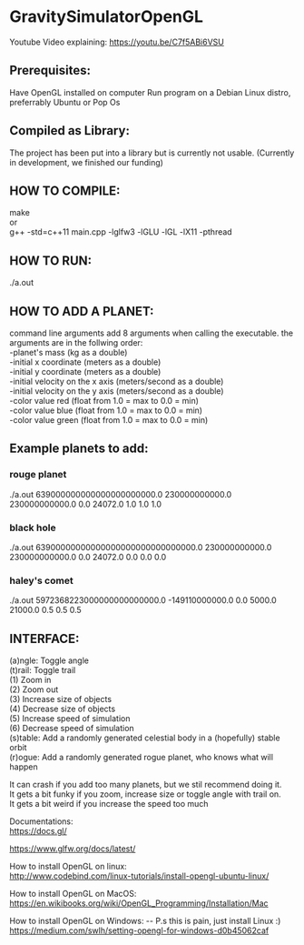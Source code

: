 # GravitySimulatorOpenGL

Youtube Video explaining:
https://youtu.be/C7f5ABi6VSU


<h2>Prerequisites:</h2>
Have OpenGL installed on computer
Run program on a Debian Linux distro, preferrably Ubuntu or Pop Os

<h2>Compiled as Library:</h2>
The project has been put into a library but is currently not usable.
(Currently in development, we finished our funding)

<h2>HOW TO COMPILE:</h2>
make<br>
or<br>
g++ -std=c++11 main.cpp -lglfw3 -lGLU -lGL -lX11 -pthread

<h2>HOW TO RUN:</h2>
./a.out

<h2>HOW TO ADD A PLANET:</h2>
command line arguments
add 8 arguments when calling the executable.
the arguments are in the follwing order:<br>
    -planet's mass (kg as a double)<br>
    -initial x coordinate (meters as a double)<br>
    -initial y coordinate (meters as a double)<br>
    -initial velocity on the x axis (meters/second as a double)<br>
    -initial velocity on the y axis (meters/second as a double)<br>
    -color value red (float from 1.0 = max to 0.0 = min)<br>
    -color value blue (float from 1.0 = max to 0.0 = min)<br>
    -color value green (float from 1.0 = max to 0.0 = min)<br>

<h2>Example planets to add:</h2>
<h3>rouge planet </h3>
./a.out 639000000000000000000000.0 230000000000.0 230000000000.0 0.0 24072.0 1.0 1.0 1.0<br>
<h3>black hole</h3>
./a.out 63900000000000000000000000000000.0 230000000000.0 230000000000.0 0.0 24072.0 0.0 0.0 0.0<br>
<h3>haley's comet</h3>
./a.out 5972368223000000000000000.0 -149110000000.0 0.0 5000.0 21000.0 0.5 0.5 0.5<br>



<h2>INTERFACE:</h2>
(a)ngle: Toggle angle<br>
(t)rail: Toggle trail<br>
(1) Zoom in<br>
(2) Zoom out<br>
(3) Increase size of objects<br>
(4) Decrease size of objects<br>
(5) Increase speed of simulation<br>
(6) Decrease speed of simulation<br>
(s)table: Add a randomly generated celestial body in a (hopefully) stable orbit<br>
(r)ogue: Add a randomly generated rogue planet, who knows what will happen<br>

It can crash if you add too many planets, but we stil recommend doing it.<br>
It gets a bit funky if you zoom, increase size or toggle angle with trail on.<br>
It gets a bit weird if you increase the speed too much<br>

Documentations:<br>
https://docs.gl/<br>

https://www.glfw.org/docs/latest/<br>


How to install OpenGL on linux:<br>
http://www.codebind.com/linux-tutorials/install-opengl-ubuntu-linux/<br>

How to install OpenGL on MacOS:
https://en.wikibooks.org/wiki/OpenGL_Programming/Installation/Mac

How to install OpenGL on Windows: -- P.s this is pain, just install Linux :)
https://medium.com/swlh/setting-opengl-for-windows-d0b45062caf
